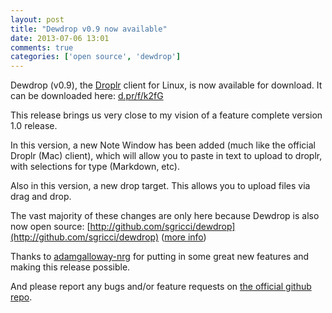 ```yaml
---
layout: post
title: "Dewdrop v0.9 now available"
date: 2013-07-06 13:01
comments: true
categories: ['open source', 'dewdrop']
---
```

Dewdrop (v0.9), the [Droplr](https://droplr.com/join/uOXTW96Q) client for Linux, 
is now available for download. It can be downloaded here: 
[d.pr/f/k2fG](http://d.pr/f/k2fG)

This release brings us very close to my vision of a feature complete version 1.0 
release.

In this version, a new Note Window has been added (much like the official Droplr 
(Mac) client), which will allow you to paste in text to upload to droplr, with 
selections for type (Markdown, etc).

Also in this version, a new drop target. This allows you to upload files via 
drag and drop.

The vast majority of these changes are only here because Dewdrop is also 
now open source: 
[http://github.com/sgricci/dewdrop](http://github.com/sgricci/dewdrop) 
([more info](http://gricci.com/2013/06/27/now-open-source-dewdrop/))

Thanks to [adamgalloway-nrg](https://github.com/adamgalloway-nrg) for putting in 
some great new features and making this release possible.

And please report any bugs and/or feature requests on
[the official github repo](https://github.com/sgricci/dewdrop/issues).

